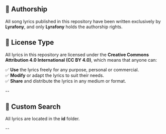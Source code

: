 ## 📝 Authorship  
All song lyrics published in this repository have been written exclusively by **Lyrafony**, and only **Lyrafony** holds the authorship rights.  

## 📜 License Type  
All lyrics in this repository are licensed under the **Creative Commons Attribution 4.0 International (CC BY 4.0)**, which means that anyone can:  

✅ **Use** the lyrics freely for any purpose, personal or commercial.  
✅ **Modify** or adapt the lyrics to suit their needs.  
✅ **Share** and distribute the lyrics in any medium or format.  

--  
## 🔎 Custom Search  
All lyrics are located in the **id** folder.

--
